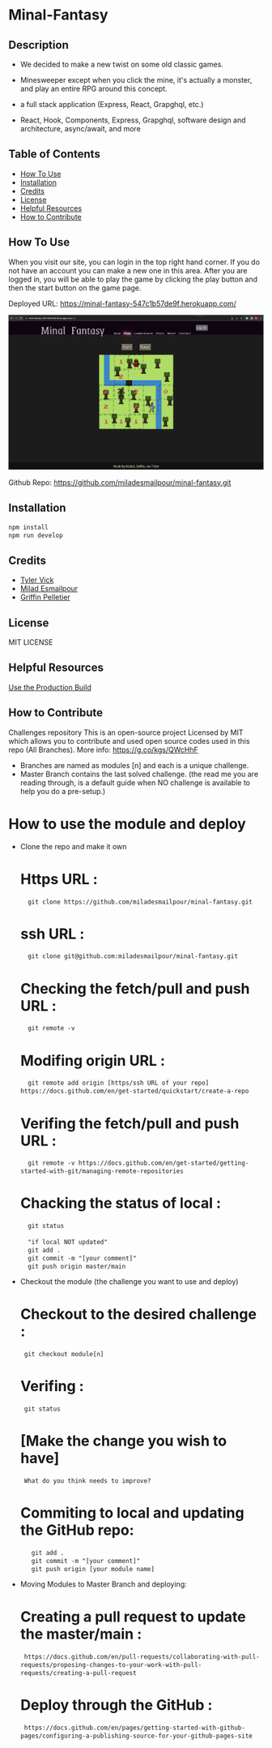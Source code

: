 # Minal-Fantasy

## Description

- We decided to make a new twist on some old classic games.

- Minesweeper except when you click the mine, it's actually a monster, and play an entire RPG around this concept.

- a full stack application (Express, React, Grapghql, etc.)

- React, Hook, Components, Express, Grapghql, software design and architecture, async/await, and more

## Table of Contents

- [How To Use](#how-to-use)
- [Installation](#installation)
- [Credits](#credits)
- [License](#license)
- [Helpful Resources](#helpful-resources)
- [How to Contribute](#how-to-contribute)

## How To Use

When you visit our site, you can login in the top right hand corner. If you do not have an account you can make a new one in this area. After you are logged in, you will be able to play the game by clicking the play button and then the start button on the game page.

Deployed URL: https://minal-fantasy-547c1b57de9f.herokuapp.com/

![alt text](./client/public/images/Minal-Fantasy-Screenshot.png)

Github Repo: https://github.com/miladesmailpour/minal-fantasy.git

## Installation

```
npm install
npm run develop

```

## Credits

- [Tyler Vick](https://github.com/jrtvick/jrtvick/)
- [Milad Esmailpour](https://github.com/miladesmailpour/)
- [Griffin Pelletier ](https://github.com/Sunderfire/)

## License

MIT LICENSE

## Helpful Resources

[Use the Production Build](https://legacy.reactjs.org/docs/optimizing-performance.html#use-the-production-build)

## How to Contribute

Challenges repository
This is an open-source project Licensed by MIT which allows you to contribute and used open source codes used in this repo (All Branches).
More info: https://g.co/kgs/QWcHhF

- Branches are named as modules [n] and each is a unique challenge.
- Master Branch contains the last solved challenge. (the read me you are reading through, is a default guide when NO challenge is available to help you do a pre-setup.)

# How to use the module and deploy

- Clone the repo and make it own

  # Https URL :

        git clone https://github.com/miladesmailpour/minal-fantasy.git

  # ssh URL :

        git clone git@github.com:miladesmailpour/minal-fantasy.git

  # Checking the fetch/pull and push URL :

        git remote -v

  # Modifing origin URL :

        git remote add origin [https/ssh URL of your repo] https://docs.github.com/en/get-started/quickstart/create-a-repo

  # Verifing the fetch/pull and push URL :

        git remote -v https://docs.github.com/en/get-started/getting-started-with-git/managing-remote-repositories

  # Chacking the status of local :

        git status

        "if local NOT updated"
        git add .
        git commit -m "[your comment]"
        git push origin master/main

- Checkout the module (the challenge you want to use and deploy)
  # Checkout to the desired challenge :
       git checkout module[n]
  # Verifing :
       git status
  # [Make the change you wish to have]
       What do you think needs to improve?
  # Commiting to local and updating the GitHub repo:
         git add .
         git commit -m "[your comment]"
         git push origin [your module name]
- Moving Modules to Master Branch and deploying:
  # Creating a pull request to update the master/main :
       https://docs.github.com/en/pull-requests/collaborating-with-pull-requests/proposing-changes-to-your-work-with-pull-requests/creating-a-pull-request
  # Deploy through the GitHub :
       https://docs.github.com/en/pages/getting-started-with-github-pages/configuring-a-publishing-source-for-your-github-pages-site
